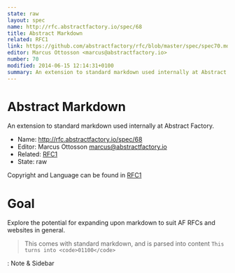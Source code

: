 ```yaml
---
state: raw
layout: spec
name: http://rfc.abstractfactory.io/spec/68
title: Abstract Markdown
related: RFC1
link: https://github.com/abstractfactory/rfc/blob/master/spec/spec70.md
editor: Marcus Ottosson <marcus@abstractfactory.io>
number: 70
modified: 2014-06-15 12:14:31+0100
summary: An extension to standard markdown used internally at Abstract Factory.
---
```


# Abstract Markdown

An extension to standard markdown used internally at Abstract Factory.

* Name: http://rfc.abstractfactory.io/spec/68
* Editor: Marcus Ottosson <marcus@abstractfactory.io>
* Related: [RFC1](http://rfc.abstractfactory.io/spec/1)
* State: raw

Copyright and Language can be found in [RFC1](http://rfc.abstractfactory.io/spec/1)

# Goal

Explore the potential for expanding upon markdown to suit AF RFCs and websites in general.

> This comes with standard markdown, and is parsed into <quote>content</quote>
```This turns into <code>01100</code>```

: Note
& Sidebar